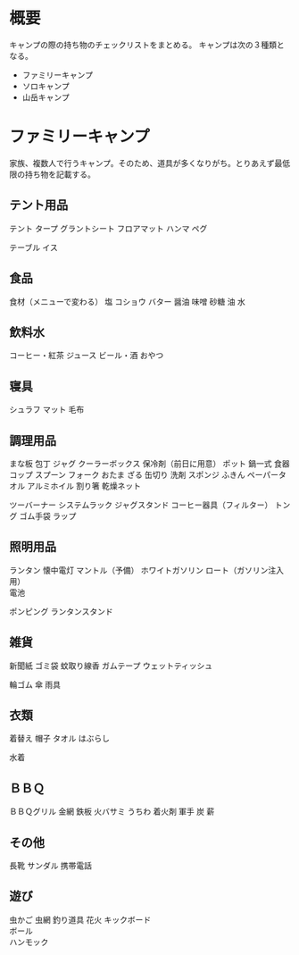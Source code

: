 # 概要
キャンプの際の持ち物のチェックリストをまとめる。
キャンプは次の３種類となる。
- ファミリーキャンプ
- ソロキャンプ
- 山岳キャンプ

# ファミリーキャンプ
家族、複数人で行うキャンプ。そのため、道具が多くなりがち。とりあえず最低限の持ち物を記載する。

## テント用品
テント
タープ
グラントシート
フロアマット
ハンマ
ペグ

テーブル
イス

## 食品
食材（メニューで変わる）
塩
コショウ
バター
醤油
味噌
砂糖
油
水

## 飲料水
コーヒー・紅茶
ジュース
ビール・酒
おやつ

## 寝具
シュラフ
マット
毛布

## 調理用品
まな板
包丁
ジャグ
クーラーボックス
保冷剤（前日に用意）
ポット
鍋一式
食器
コップ
スプーン
フォーク 
おたま
ざる
缶切り
洗剤
スポンジ
ふきん
ペーパータオル
アルミホイル
割り箸
乾燥ネット


ツーバーナー
システムラック
ジャグスタンド
コーヒー器具（フィルター）
トング
ゴム手袋
ラップ

## 照明用品
ランタン
懐中電灯
マントル（予備）
ホワイトガソリン
ロート（ガソリン注入用） 	 	
電池

ポンピング
ランタンスタンド 		

## 雑貨
新聞紙
ゴミ袋
蚊取り線香
ガムテープ
ウェットティッシュ

輪ゴム
傘
雨具

## 衣類
着替え
帽子
タオル
はぶらし

水着

## ＢＢＱ
ＢＢＱグリル
金網
鉄板
火バサミ
うちわ
着火剤	
軍手
炭
薪 		

## その他
長靴
サンダル
携帯電話

## 遊び
虫かご
虫網
釣り道具
花火
キックボード 		
ボール 		
ハンモック
